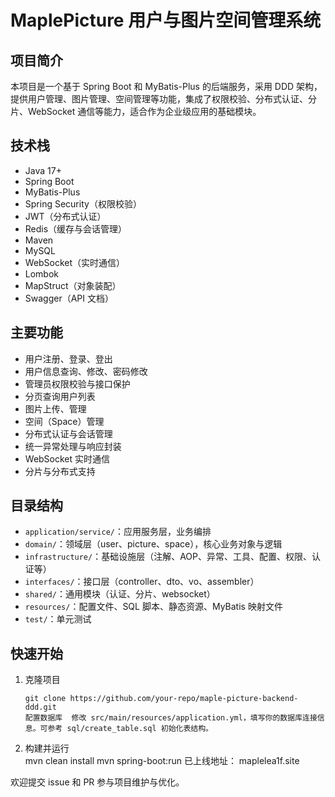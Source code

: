 # MaplePicture 用户与图片空间管理系统

## 项目简介

本项目是一个基于 Spring Boot 和 MyBatis-Plus 的后端服务，采用 DDD 架构，提供用户管理、图片管理、空间管理等功能，集成了权限校验、分布式认证、分片、WebSocket 通信等能力，适合作为企业级应用的基础模块。

## 技术栈

- Java 17+
- Spring Boot
- MyBatis-Plus
- Spring Security（权限校验）
- JWT（分布式认证）
- Redis（缓存与会话管理）
- Maven
- MySQL
- WebSocket（实时通信）
- Lombok
- MapStruct（对象装配）
- Swagger（API 文档）

## 主要功能

- 用户注册、登录、登出
- 用户信息查询、修改、密码修改
- 管理员权限校验与接口保护
- 分页查询用户列表
- 图片上传、管理
- 空间（Space）管理
- 分布式认证与会话管理
- 统一异常处理与响应封装
- WebSocket 实时通信
- 分片与分布式支持

## 目录结构

- `application/service/`：应用服务层，业务编排
- `domain/`：领域层（user、picture、space），核心业务对象与逻辑
- `infrastructure/`：基础设施层（注解、AOP、异常、工具、配置、权限、认证等）
- `interfaces/`：接口层（controller、dto、vo、assembler）
- `shared/`：通用模块（认证、分片、websocket）
- `resources/`：配置文件、SQL 脚本、静态资源、MyBatis 映射文件
- `test/`：单元测试

## 快速开始

1. 克隆项目

   ```shell
   git clone https://github.com/your-repo/maple-picture-backend-ddd.git
   配置数据库  修改 src/main/resources/application.yml，填写你的数据库连接信息。可参考 sql/create_table.sql 初始化表结构。  
2. 构建并运行  
mvn clean install
mvn spring-boot:run
已上线地址： maplelea1f.site



欢迎提交 issue 和 PR 参与项目维护与优化。  
